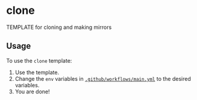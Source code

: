 # clone
TEMPLATE for cloning and making mirrors

## Usage
To use the `clone` template:

1. Use the template.
2. Change the `env` variables in [`.github/workflows/main.yml`](.github/workflows/main.yml) to the desired variables.
3. You are done!
